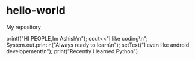 # hello-world
My repository



printf("HI PEOPLE,Im Ashish\n");
cout<<"I like coding\n";
System.out.println("Always ready to learn\n");
setText("I even like android developement\n");
print("Recently i learned Python")
